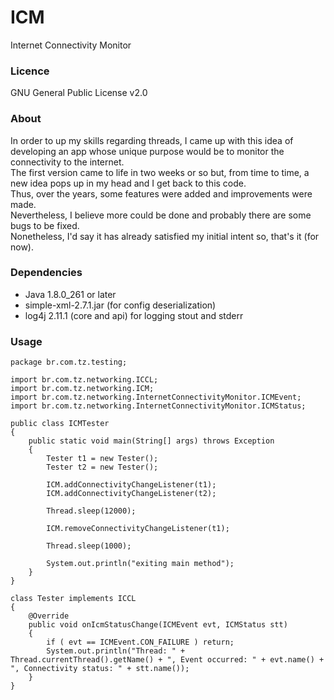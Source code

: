 # ICM
Internet Connectivity Monitor

### Licence
GNU General Public License v2.0

### About
In order to up my skills regarding threads, I came up with this idea of developing an app whose unique purpose would be to monitor the connectivity to the internet.<br>
The first version came to life in two weeks or so but, from time to time, a new idea pops up in my head and I get back to this code.<br>
Thus, over the years, some features were added and improvements were made.<br>
Nevertheless, I believe more could be done and probably there are some bugs to be fixed.<br>
Nonetheless, I'd say it has already satisfied my initial intent so, that's it (for now).

### Dependencies
- Java 1.8.0_261 or later
- simple-xml-2.7.1.jar (for config deserialization)
- log4j 2.11.1 (core and api) for logging stout and stderr

### Usage
```
package br.com.tz.testing;

import br.com.tz.networking.ICCL;
import br.com.tz.networking.ICM;
import br.com.tz.networking.InternetConnectivityMonitor.ICMEvent;
import br.com.tz.networking.InternetConnectivityMonitor.ICMStatus;

public class ICMTester
{
	public static void main(String[] args) throws Exception
	{
		Tester t1 = new Tester();
		Tester t2 = new Tester();

		ICM.addConnectivityChangeListener(t1);
		ICM.addConnectivityChangeListener(t2);

		Thread.sleep(12000);

		ICM.removeConnectivityChangeListener(t1);

		Thread.sleep(1000);

		System.out.println("exiting main method");
	}
}

class Tester implements ICCL
{
	@Override
	public void onIcmStatusChange(ICMEvent evt, ICMStatus stt)
	{
		if ( evt == ICMEvent.CON_FAILURE ) return;
		System.out.println("Thread: " + Thread.currentThread().getName() + ", Event occurred: " + evt.name() + ", Connectivity status: " + stt.name());
	}
}
```
